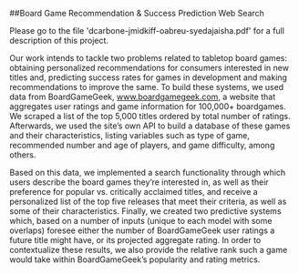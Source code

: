 ##Board Game Recommendation & Success Prediction Web Search

Please go to the file 'dcarbone-jmidkiff-oabreu-syedajaisha.pdf' for a full description of this project. 

  Our work intends to tackle two problems related to tabletop board games: obtaining personalized recommendations for consumers interested in new titles and, predicting success rates for games in development and making recommendations to improve the same. To build these systems, we used data from BoardGameGeek, www.boardgamegeek.com, a website that aggregates user ratings and game information for 100,000+ boardgames. We scraped a list of the top 5,000 titles ordered by total number of ratings. Afterwards, we used the site’s own API to build a database of these games and their characteristics, listing variables such as type of game, recommended number and age of players, and game difficulty, among others.
  
  Based on this data, we implemented a search functionality through which users describe the board games they’re interested in, as well as their preference for popular vs. critically acclaimed titles, and receive a personalized list of the top five releases that meet their criteria, as well as some of their characteristics. Finally, we created two predictive systems which, based on a number of inputs (unique to each model with some overlaps) foresee either the number of BoardGameGeek user ratings a future title might have, or its projected aggregate rating. In order to contextualize these results, we also provide the relative rank such a game would take within BoardGameGeek’s popularity and rating metrics.
